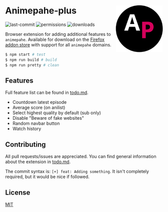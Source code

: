 # Animepahe-plus <img src="https://raw.githubusercontent.com/Cyan903/Animepahe-plus/main/img/logo-circle.png" align="right" width="150" />

![last-commit](https://img.shields.io/github/last-commit/cyan903/animepahe-plus) ![permissions](https://img.shields.io/github/manifest-json/permissions/cyan903/Animepahe-plus) ![downloads](https://img.shields.io/amo/dw/example)

Browser extension for adding additional features to `animepahe`. Available for download on the [Firefox addon store](todo-extension-url) with support for all `animepahe` domains.

```sh
$ npm start # test
$ npm run build # build
$ npm run pretty # clean
```

## Features

Full feature list can be found in [todo.md](TODO.md).

-   Countdown latest episode
-   Average score (on anilist)
-   Select highest quality by default (sub only)
-   Disable "Beware of fake websites"
-   Random navbar button
-   Watch history

## Contributing

All pull requests/issues are appreciated. You can find general information about the extension in [todo.md](TODO.md).

The commit syntax is: `[+] feat: Adding something`. It isn't completely required, but it would be nice if followed.

## License

[MIT](LICENSE)
